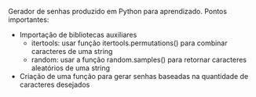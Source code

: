 Gerador de senhas produzido em Python para aprendizado. Pontos importantes:

- Importação de bibliotecas auxiliares
    - itertools: usar função itertools.permutations() para combinar caracteres de uma string
    - random: usar a função random.samples() para retornar caracteres aleatórios de uma string
- Criação de uma função para gerar senhas baseadas na quantidade de caracteres desejados